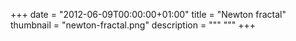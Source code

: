 +++
date = "2012-06-09T00:00:00+01:00"
title = "Newton fractal"
thumbnail = "newton-fractal.png"
description = """
"""
+++

